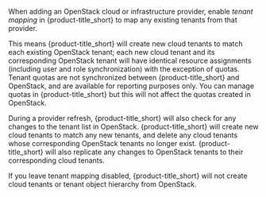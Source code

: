 When adding an OpenStack cloud or infrastructure provider, enable
*tenant mapping* in {product-title\_short} to map any existing tenants
from that provider.

This means {product-title\_short} will create new cloud tenants to match
each existing OpenStack tenant; each new cloud tenant and its
corresponding OpenStack tenant will have identical resource assignments
(including user and role synchronization) with the exception of quotas.
Tenant quotas are not synchronized between {product-title\_short} and
OpenStack, and are available for reporting purposes only. You can manage
quotas in {product-title\_short} but this will not affect the quotas
created in OpenStack.

During a provider refresh, {product-title\_short} will also check for
any changes to the tenant list in OpenStack. {product-title\_short} will
create new cloud tenants to match any new tenants, and delete any cloud
tenants whose corresponding OpenStack tenants no longer exist.
{product-title\_short} will also replicate any changes to OpenStack
tenants to their corresponding cloud tenants.

If you leave tenant mapping disabled, {product-title\_short} will not
create cloud tenants or tenant object hierarchy from OpenStack.
